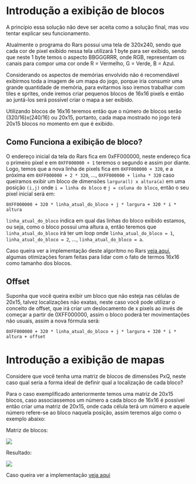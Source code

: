 # Introdução a exibição de blocos

A princípio essa solução não deve ser aceita como a solução final, mas vou tentar explicar seu funcionamento.

Atualmente o programa do Rars possui uma tela de 320x240, sendo que cada cor de pixel exibido nessa tela utilizará 1 byte para ser exibido, sendo que neste 1 byte temos o aspecto BBGGGRRR, onde RGB, representam os canais para compor uma cor onde R = Vermelho, G = Verde, B = Azul.

Considerando os aspectos de memórias envolvido não é recomendável exibirmos toda a imagem de um mapa do jogo, porque iria consumir uma grande quantidade de memória, para evitarmos isso iremos trabalhar com tiles e sprites, onde iremos criar pequenos blocos de 16x16 pixels e então ao juntá-los será possível criar o mapa a ser exibido.

Utilizando blocos de 16x16 teremos então que o número de blocos serão (320/16)x(240/16) ou 20x15, portanto, cada mapa mostrado no jogo terá 20x15 blocos no momento em que é exibido.

## Como Funciona a exibição de bloco?

O endereço inicial da tela do Rars fica em 0xFF000000, neste endereço fica o primeiro pixel e em ```0XFF000000 + 1``` teremos o segundo e assim por diante. Logo, temos que a nova linha de pixels fica em ```0XFF000000 + 320```, e a próxima em ```0XFF000000 + 2 * 320```, ..., ```0XFF000000 + linha * 320``` caso queiramos exibir um bloco de dimensões ```largura(l) x altura(a)``` em uma posição ```(i,j)``` onde ```i = linha do bloco``` e ```j = coluna do bloco```, então o seu pixel inicial será em:

```
0XFF000000 + 320 * linha_atual_do_bloco + j * largura + 320 * i * altura
```

```linha_atual_do_bloco``` indica em qual das linhas do bloco exibido estamos, ou seja, como o bloco possui uma altura a, então teremos que ```linha_atual_do_bloco``` irá ter um loop onde ```linha_atual_do_bloco = 1```, ```linha_atual_do_bloco = 2```, ..., ```linha_atual_do_bloco = a```.

Caso queira ver a implementação deste algoritmo no Rars [veja aqui](https://github.com/uventura/oac-pokemon/commit/084e105225393eee9755fb119f166f19293c619b#diff-70b4420e73c383519f631737ef4cb31e83dd64c1b58fe28f7495322ad8ec779eR32), algumas otimizações foram feitas para lidar com o fato de termos 16x16 como tamanho dos blocos.

## Offset
Suponha que você queira exibir um bloco que não esteja nas células de 20x15, talvez localizações não exatas, neste caso você pode utilizar o conceito de offset, que irá criar um deslocamento de x pixels ao invés de começar a partir de 0XFF000000, assim o bloco poderá ter movimentações não usuais, assim a nova fórmula será:

```
0XFF000000 + 320 * linha_atual_do_bloco + j * largura + 320 * i * altura + offset
```

# Introdução a exibição de mapas

Considere que você tenha uma matriz de blocos de dimensões PxQ, neste caso qual seria a forma ideal de definir qual a localização de cada bloco?

Para o caso exemplificado anteriormente temos uma matriz de 20x15 blocos, caso associassemos um número a cada bloco de 16x16 é possível então criar uma matriz de 20x15, onde cada célula terá um número e aquele número refere-se ao bloco naquela posição, assim teremos algo como o exemplo abaixo:

Matriz de blocos:

<img src="images/map_solution1.png"/>

Resultado:

<img src="images/map_solution2.png"/>

Caso queira ver a implementação [veja aqui](https://github.com/uventura/oac-pokemon/commit/d90c0fc5e182b2ae0a74ce82c5cafbac02a1fccc)